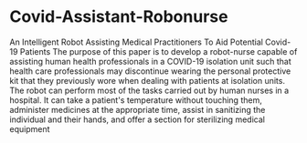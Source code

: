 # Covid-Assistant-Robonurse
An Intelligent Robot Assisting Medical  Practitioners To Aid Potential Covid-19 Patients
The purpose of this paper is to develop a robot-nurse capable of assisting human health professionals in a COVID-19 isolation unit such that health care professionals may discontinue wearing the personal protective kit that they previously wore when dealing with patients at isolation units. The robot can perform most of the tasks carried out by human nurses in a hospital. It can take a patient's temperature without touching them, administer medicines at the appropriate time, assist in sanitizing the individual and their hands, and offer a section for sterilizing medical equipment

